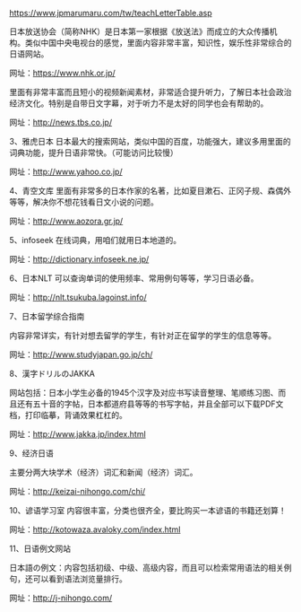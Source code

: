 https://www.jpmarumaru.com/tw/teachLetterTable.asp    

日本放送协会（简称NHK）是日本第一家根据《放送法》而成立的大众传播机构。类似中国中央电视台的感觉，里面内容非常丰富，知识性，娱乐性非常综合的日语网站。

网址：https://www.nhk.or.jp/

里面有非常丰富而且短小的视频新闻素材，非常适合提升听力，了解日本社会政治经济文化。特别是自带日文字幕，对于听力不是太好的同学也会有帮助的。

网址：http://news.tbs.co.jp/

3、雅虎日本
日本最大的搜索网站，类似中国的百度，功能强大，建议多用里面的词典功能，提升日语非常快。（可能访问比较慢）

网址：http://www.yahoo.co.jp/

4、青空文库
里面有非常多的日本作家的名著，比如夏目漱石、正冈子规、森偶外等等，解决你不想花钱看日文小说的问题。

网址：http://www.aozora.gr.jp/

5、infoseek
在线词典，用咱们就用日本地道的。

网址：http://dictionary.infoseek.ne.jp/

6、日本NLT
可以查询单词的使用频率、常用例句等等，学习日语必备。

网址：http://nlt.tsukuba.lagoinst.info/

7、日本留学综合指南

内容非常详实，有针对想去留学的学生，有针对正在留学的学生的信息等等。

网址：http://www.studyjapan.go.jp/ch/

8、漢字ドリルのJAKKA

网站包括：日本小学生必备的1945个汉字及对应书写读音整理、笔顺练习图、而且还有五十音的字帖，日本都道府县等等的书写字帖，并且全部可以下载PDF文档，打印临摹，背诵效果杠杠的。

网址：http://www.jakka.jp/index.html


9、经济日语

主要分两大块学术（经济）词汇和新闻（经济）词汇。

网址：http://keizai-nihongo.com/chi/

10、谚语学习室
内容很丰富，分类也很齐全，要比购买一本谚语的书籍还划算！

网址：http://kotowaza.avaloky.com/index.html

11、日语例文网站


日本語の例文：内容包括初级、中级、高级内容，而且可以检索常用语法的相关例句，还可以看到语法浏览量排行。

网址：http://j-nihongo.com/   

